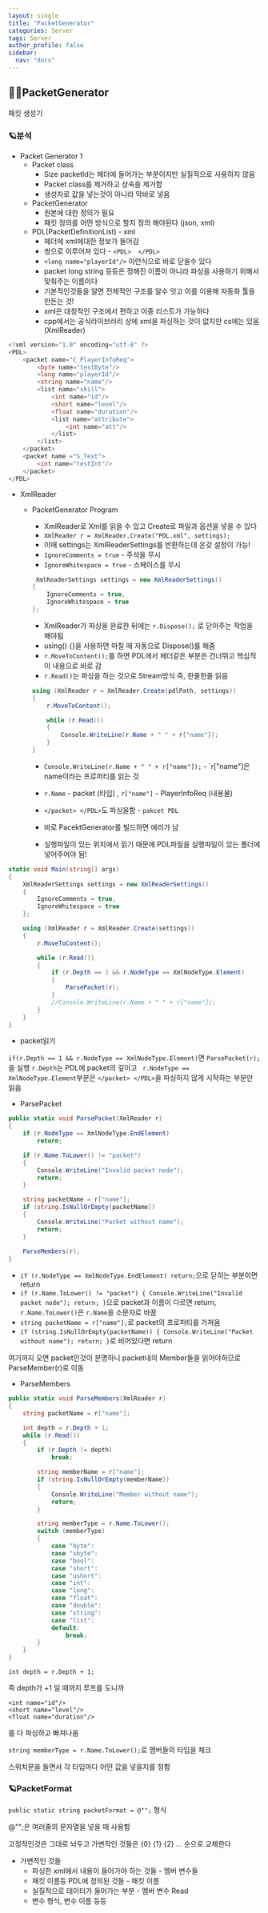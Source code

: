 ```yaml
---
layout: single
title: "PacketGenerator"
categories: Server
tags: Server
author_profile: false
sidebar:
  nav: "docs"
---
```



## 🙇‍♀️PacketGenerator

패킷 생성기

### 🪐분석

* Packet Generator 1
  * Packet class
    * Size packetId는 헤더에 들어가는 부분이지만 실질적으로 사용하지 않음
    * Packet class를 제거하고 상속을 제거함
    * 생성자로 값을 넣는것이 아니라 막바로 넣음
  * PacketGenerator
    * 원본에 대한 정의가 필요
    * 패킷 정의를 어떤 방식으로 할지 정의 해야된다 (json, xml)
  * PDL(PacketDefinitionList) - xml
    * 헤더에 xml에대한 정보가 들어감
    * 쌍으로 이루어져 있다 - `<PDL>  </PDL>`
    * `<long name="playerId"/>` 이런식으로 바로 닫을수 있다
    * packet long string 등등은 정해진 이름이 아니라 파싱을 사용하기 위해서 맞춰주는 이름이다
    * 기본적인것들을 알면 전체적인 구조를 알수 잇고 이를 이용해 자동화 툴을 만든는 것!
    * xml은 대칭적인 구조에서 편하고 이중 리스트가 가능하다
    * cpp에서는 공식라이브러리 상에 xml을 파싱하는 것이 없지만 cs에는 있음 (XmlReader)


```cs
<?xml version="1.0" encoding="utf-8" ?>
<PDL>
	<packet name="C_PlayerInfoReq">
		<byte name="testByte"/>
		<long name="playerId"/>
		<string name="name"/>
		<list name="skill">
			<int name="id"/>
			<short name="level"/>
			<float name="duration"/>
			<list name="attribute">
				<int name="att"/>
			</list>
		</list>
	</packet>
	<packet name ="S_Text">
		<int name="testInt"/>
	</packet>
</PDL>
```

* XmlReader
  * PacketGenerator Program
    * XmlReader로 Xml를 읽을 수 있고 Create로 파일과 옵션을 넣을 수 있다
    * `XmlReader r = XmlReader.Create("PDL.xml", settings);`
    * 이때 settings는 XmlReaderSettings를 반환하는데 온갖 설정이 가능!
    * `IgnoreComments = true` - 주석을 무시
    * `IgnoreWhitespace = true` - 스페이스를 무시


    ```cs
     XmlReaderSettings settings = new XmlReaderSettings()
    {
        IgnoreComments = true,
        IgnoreWhitespace = true
    };
    ```


    * XmlReader가 파싱을 완료한 뒤에는 `r.Dispose();` 로 닫아주는 작업을 해야됨
    * using() {}을 사용하면 마칠 때 자동으로 Dispose()를 해줌
    * `r.MoveToContent();`를 하면 PDL에서 헤더같은 부분은 건너뛰고 핵심적이 내용으로 바로 감
    * `r.Read()`는 파싱을 하는 것으로 Stream방식 즉, 한줄한줄 읽음


    ```cs
    using (XmlReader r = XmlReader.Create(pdlPath, settings))
    {
        r.MoveToContent();

        while (r.Read())
        {
            Console.WriteLine(r.Name + " " + r["name"]);
        }
    }
    ```


    * `Console.WriteLine(r.Name + " " + r["name"]);` - `r["name"]은 name이라는 프로퍼티를 읽는 것
    * `r.Name` - packet (타입) , `r["name"]` - PlayerInfoReq (내용물)
    * `</packet> </PDL>`도 파싱을함 - `pakcet PDL`

    * 바로 PacektGenerator를 빌드하면 에러가 남
    * 실행파일이 있는 위치에서 읽기 때문에 PDL파일을 실행파일이 있는 폴더에 넣어주어야 됨!

```cs
static void Main(string[] args)
{
    XmlReaderSettings settings = new XmlReaderSettings()
    {
        IgnoreComments = true,
        IgnoreWhitespace = true
    };

    using (XmlReader r = XmlReader.Create(settings))
    {
        r.MoveToContent();

        while (r.Read())
        {
            if (r.Depth == 1 && r.NodeType == XmlNodeType.Element)
            {
                ParsePacket(r);
            }
            //Console.WriteLine(r.Name + " " + r["name"]);
        }
    }
}
```

* packet읽기

`if(r.Depth == 1 && r.NodeType == XmlNodeType.Element)`면 `ParsePacket(r);`을 실행
`r.Depth`는 PDL에 packet의 깊이고 ` r.NodeType == XmlNodeType.Element`부분은 `</packet> </PDL>`을 파싱하지 않게 시작하는 부분만 읽음

* ParsePacket

```cs
public static void ParsePacket(XmlReader r)
{
    if (r.NodeType == XmlNodeType.EndElement)
        return;

    if (r.Name.ToLower() != "packet")
    {
        Console.WriteLine("Invalid packet node");
        return;
    }

    string packetName = r["name"];
    if (string.IsNullOrEmpty(packetName))
    {
        Console.WriteLine("Packet without name");
        return;
    }
    
    ParseMembers(r);
}
```

  * `if (r.NodeType == XmlNodeType.EndElement) return;`으로 닫히는 부분이면 return
  * `if (r.Name.ToLower() != "packet") { Console.WriteLine("Invalid packet node"); return; }`으로 packet과 이름이 다르면 return, `r.Name.ToLower()`은 `r.Name`을 소문자로 바꿈
  * `string packetName = r["name"];`로 packet의 프로퍼티를 가져옴
  * `if (string.IsNullOrEmpty(packetName)) { Console.WriteLine("Packet without name"); return; }`로 비어있다면 return

여기까지 오면 packet인것이 분명하니 packet내의 Member들을 읽어야하므로 ParseMember(r)로 이동


* ParseMembers

```cs
public static void ParseMembers(XmlReader r)
{
    string packetName = r["name"];

    int depth = r.Depth + 1;
    while (r.Read())
    {
        if (r.Depth != depth)
            break;

        string memberName = r["name"];
        if (string.IsNullOrEmpty(memberName))
        {
            Console.WriteLine("Member without name");
            return;
        }

        string memberType = r.Name.ToLower();
        switch (memberType)
        {
            case "byte":
            case "sbyte":
            case "bool":
            case "short":
            case "ushort":
            case "int":
            case "long":
            case "float":
            case "double":
            case "string":
            case "list":
            default:
                break;
        }
    }
}
```

`int depth = r.Depth + 1;`

즉 depth가 +1 일 때까지 루프를 도니까
```
<int name="id"/>
<short name="level"/>
<float name="duration"/>
```
를 다 파싱하고 빠져나옴

`string memberType = r.Name.ToLower();`로 맴버들의 타입을 체크

스위치문을 돌면서 각 타입마다 어떤 값을 넣을지를 정함

### 🪐PacketFormat


`public static string packetFormat = @"";` 형식

@"";은 여러줄의 문자열을 넣을 때 사용함

고정적인것은 그대로 놔두고 가변적인 것들은 {0} {1} {2} ... 순으로 교체한다

* 가변적인 것들
  * 파싱한 xml에서 내용이 들어가야 하는 것들 - 멤버 변수들
  * 패킷 이름등 PDL에 정의된 것들 - 패킷 이름
  * 실질적으로 데이터가 들어가는 부분 - 멤버 변수 Read
  * 변수 형식, 변수 이름 등등









